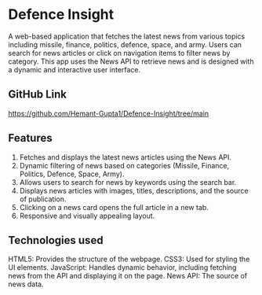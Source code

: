 # Defence Insight
A web-based application that fetches the latest news from various topics including missile, finance, politics, defence, space, and army. Users can search for news articles or click on navigation items to filter news by category. This app uses the News API to retrieve news and is designed with a dynamic and interactive user interface.

## GitHub Link
https://github.com/Hemant-Gupta1/Defence-Insight/tree/main


## Features
1. Fetches and displays the latest news articles using the News API.
2. Dynamic filtering of news based on categories (Missile, Finance, Politics, Defence, Space, Army).
3. Allows users to search for news by keywords using the search bar.
4. Displays news articles with images, titles, descriptions, and the source of publication.
5. Clicking on a news card opens the full article in a new tab.
6. Responsive and visually appealing layout.

## Technologies used
HTML5: Provides the structure of the webpage.
CSS3: Used for styling the UI elements.
JavaScript: Handles dynamic behavior, including fetching news from the API and displaying it on the page.
News API: The source of news data.




